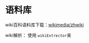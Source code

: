 # 语料库
wiki百科语料库下载：[wikimedia/zhwiki](https://dumps.wikimedia.org/zhwiki/)

wiki解析： 使用 `wikiExtrector`来